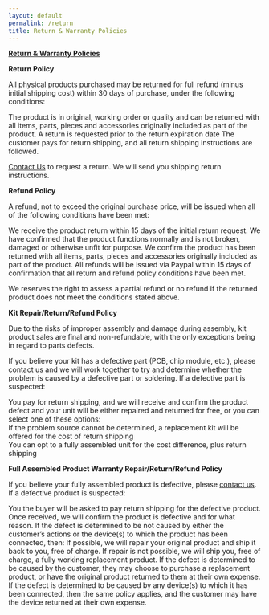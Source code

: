 ```yaml
---
layout: default
permalink: /return
title: Return & Warranty Policies
---
```


<b><u>Return & Warranty Policies</u></b>

<b>Return Policy</b>

All physical products purchased may be returned for full refund (minus initial shipping cost) within 30 days of purchase, under the following conditions:

The product is in original, working order or quality and can be returned with all items, parts, pieces and accessories originally included as part of the product.
A return is requested prior to the return expiration date
The customer pays for return shipping, and all return shipping instructions are followed.

[Contact Us](/contact) to request a return. We will send you shipping return instructions.

<b>Refund Policy</b>

A refund, not to exceed the original purchase price, will be issued when all of the following conditions have been met:

We receive the product return within 15 days of the initial return request.
We have confirmed that the product functions normally and is not broken, damaged or otherwise unfit for purpose.
We confirm the product has been returned with all items, parts, pieces and accessories originally included as part of the product.
All refunds will be issued via Paypal within 15 days of confirmation that all return and refund policy conditions have been met.

We reserves the right to assess a partial refund or no refund if the returned product does not meet the conditions stated above.

<b>Kit Repair/Return/Refund Policy</b>

Due to the risks of improper assembly and damage during assembly, kit product sales are final and non-refundable, with the only exceptions being in regard to parts defects.

If you believe your kit has a defective part (PCB, chip module, etc.), please contact us and we will work together to try and determine whether the problem is caused by a defective part or soldering. If a defective part is suspected:

You pay for return shipping, and
we will receive and confirm the product defect and
your unit will be either repaired and returned for free, or you can select one of these options:<br>
If the problem source cannot be determined, a replacement kit will be offered for the cost of return shipping<br>
You can opt to a fully assembled unit for the cost difference, plus return shipping

<b>Full Assembled Product Warranty Repair/Return/Refund Policy</b>

If you believe your fully assembled product is defective, please [contact us](/contact). If a defective product is suspected:

You the buyer will be asked to pay return shipping for the defective product.
Once received, we will confirm the product is defective and for what reason.
If the defect is determined to be not caused by either the customer’s actions or the device(s) to which the product has been connected, then:
If possible, we will repair your original product and ship it back to you, free of charge.
If repair is not possible, we will ship you, free of charge, a fully working replacement product.
If the defect is determined to be caused by the customer, they may choose to purchase a replacement product, or have the original product returned to them at their own expense.
If the defect is determined to be caused by any device(s) to which it has been connected, then 
the same policy applies, and the customer may have the device returned at their own expense.